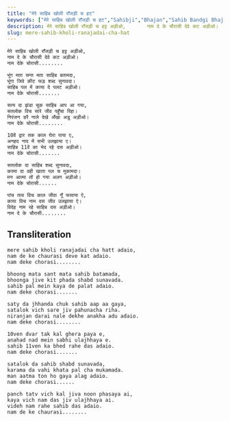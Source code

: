 ```yaml
---
title: "मेरे साहिब खोली राँजड़ी च हट"
keywords: ["मेरे साहिब खोली राँजड़ी च हट","Sahibji","Bhajan","Sahib Bandgi Bhajan","Sant Kabir Bhajan","bhajan lyrics","साहिब बंदगी भजन","भजन"]
description: मेरे साहिब खोली राँजड़ी च हट्ट अड़ीओ,       नाम दे के चौरासी देवे कट अड़ीओ।       नाम देके चोरासी........          भूंग मता सन्त मता साहिब बतामदा,
slug: mere-sahib-kholi-ranajadai-cha-hat
---
```


  
    मेरे साहिब खोली राँजड़ी च हट्ट अड़ीओ,  
    नाम दे के चौरासी देवे कट अड़ीओ।  
    नाम देके चोरासी........  
  
    भूंग मता सन्त मता साहिब बतामदा,  
    भूंगा जिवे कीट फड़ शब्द सुनावदा।  
    साहिब पल में काया दे पलट अड़ीओ।  
    नाम देके चोरासी.......  
  
    सत्य दा झंडा चुक साहिब आप आ गया,  
    सतलोक विच सारे जीव पहुँचा रिहा।  
    निरंजन डरै नाले देखे अँखा अडु अड़ीओ।  
    नाम देके चोरासी........  
  
    10वें द्वार तक काल घेरा पाया ए,  
    अनहद नाद में सभी उलझाया ए।  
    साहिब 11वें का भेद रहे दस अड़ीओ।  
    नाम देके चोरासी.......  
  
    सतलोक दा साहिब शब्द सुनावदा,  
    करमा दा वही खाता पल च मुकामदा।  
    मन आत्मा तों हो गया अलग अड़ीओ।  
    नाम देके चोरासी......  
  
    पांच तत्व विच काल जीवा नूँ फसाया ऐ,  
    काया विच नाम दस जीव उलझाया ऐ।  
    विदेह नाम रहे साहिब दस अड़ीओ।  
    नाम दे के चौरासी........  


## Transliteration

  
    mere sahib kholi ranajadai cha hatt adaio,  
    nam de ke chaurasi deve kat adaio.  
    nam deke chorasi........  
  
    bhoong mata sant mata sahib batamada,  
    bhoonga jive kit phada shabd sunavada.  
    sahib pal mein kaya de palat adaio.  
    nam deke chorasi.......  
  
    saty da jhhanda chuk sahib aap aa gaya,  
    satalok vich sare jiv pahunacha riha.  
    niranjan darai nale dekhe anakha adu adaio.  
    nam deke chorasi........  
  
    10ven dvar tak kal ghera paya e,  
    anahad nad mein sabhi ulajhhaya e.  
    sahib 11ven ka bhed rahe das adaio.  
    nam deke chorasi.......  
  
    satalok da sahib shabd sunavada,  
    karama da vahi khata pal cha mukamada.  
    man aatma ton ho gaya alag adaio.  
    nam deke chorasi......  
  
    panch tatv vich kal jiva noon phasaya ai,  
    kaya vich nam das jiv ulajhhaya ai.  
    videh nam rahe sahib das adaio.  
    nam de ke chaurasi........  

  
